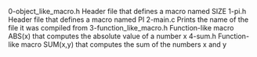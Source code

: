 0-object_like_macro.h 	Header file that defines a macro named SIZE
1-pi.h 	Header file that defines a macro named PI
2-main.c 	Prints the name of the file it was compiled from
3-function_like_macro.h 	Function-like macro ABS(x) that computes the absolute value of a number x
4-sum.h 	Function-like macro SUM(x,y) that computes the sum of the numbers x and y
